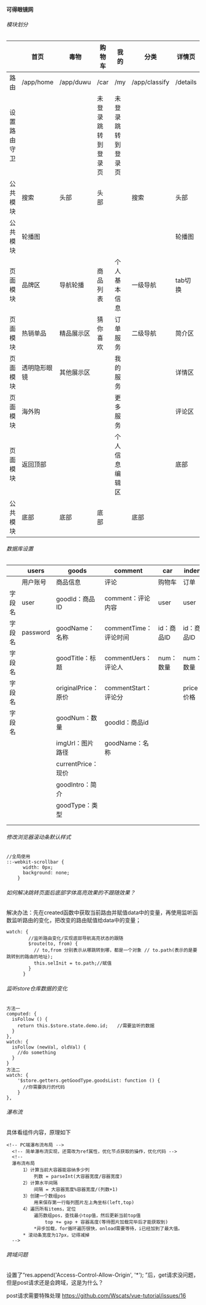 #### 可得眼镜网

###### 模块划分

|              | 首页         | 毒物       | 购物车             | 我的               | 分类          | 详情页   | 登录注册 |
| ------------ | ------------ | ---------- | ------------------ | ------------------ | ------------- | -------- | -------- |
| 路由         | /app/home    | /app/duwu  | /car               | /my                | /app/classify | /details | /login   |
| 设置路由守卫 |              |            | 未登录跳转到登录页 | 未登录跳转到登录页 |               |          |          |
| 公共模块     | 搜索         | 头部       | 头部               |                    | 搜索          | 头部     |          |
| 公共模块     | 轮播图       |            |                    |                    |               | 轮播图   |          |
| 页面模块     | 品牌区       | 导航轮播   | 商品列表           | 个人基本信息       | 一级导航      | tab切换  |          |
| 页面模块     | 热销单品     | 精品展示区 | 猜你喜欢           | 订单服务           | 二级导航      | 简介区   |          |
| 页面模块     | 透明隐形眼镜 | 其他展示区 |                    | 我的服务           |               | 详情区   |          |
| 页面模块     | 海外购       |            |                    | 更多服务           |               | 评论区   |          |
| 页面模块     | 返回顶部     |            |                    | 个人信息编辑区     |               | 底部     |          |
| 公共模块     | 底部         | 底部       | 底部               |                    | 底部          |          |          |





###### 数据库设置

|        | users    | goods               | comment               | car        | indent      |
| ------ | -------- | ------------------- | --------------------- | ---------- | ----------- |
|        | 用户账号 | 商品信息            | 评论                  | 购物车     | 订单        |
| 字段名 | user     | goodId：商品ID      | comment：评论内容     | user       | user        |
| 字段名 | password | goodName：名称      | commentTime：评论时间 | id：商品ID | id：商品ID  |
| 字段名 |          | goodTitle：标题     | commentUers：评论人   | num：数量  | num：数量   |
| 字段名 |          | originalPrice：原价 | commentStart：评论分  |            | price：价格 |
| 字段名 |          | goodNum：数量       | goodId：商品id        |            |             |
|        |          | imgUrl：图片路径    | goodName：名称        |            |             |
|        |          | currentPrice：现价  |                       |            |             |
|        |          | goodIntro：简介     |                       |            |             |
|        |          | goodType：类型      |                       |            |             |
|        |          |                     |                       |            |             |
|        |          |                     |                       |            |             |



###### 修改浏览器滚动条默认样式

~~~~
//全局使用
::-webkit-scrollbar {
      width: 0px;
      background: none;
    }
~~~~





###### 如何解决跳转页面后底部字体高亮效果的不跟随效果？

解决办法：先在created函数中获取当前路由并赋值data中的变量，再使用监听函数监听路由的变化，把改变的路由赋值给data中的变量；

~~~~
watch: {
        //监听路由变化/实现底部导航高亮状态的跟随
        $route(to, from) {
          // to,from 分别表示从哪跳转到哪，都是一个对象 // to.path(表示的是要跳转到的路由的地址);
          this.selInit = to.path;//赋值
        }
      }
~~~~





###### 监听store仓库数据的变化

~~~~
方法一
computed: {
  isFollow () {
    return this.$store.state.demo.id;　　//需要监听的数据
  }
},
watch: {
  isFollow (newVal, oldVal) {
    //do something
  }
}
方法二
watch: {
    '$store.getters.getGoodType.goodsList: function () {
      //你需要执行的代码
    }
},
~~~~



###### 瀑布流

具体看组件内容，原理如下

~~~
<!-- PC端瀑布流布局 -->
  <!-- 简单瀑布流实现，还需改为ref属性，优化节点获取的操作，优化代码 -->
  <!--
  瀑布流布局
      1）计算当前大容器能容纳多少列
          列数 = parseInt(大容器宽度/容器宽度)
      2）计算水平间隔
          间隔 = 大容器宽度%容器宽度/(列数+1)
      3）创建一个数组pos
          用来保存第一行每列图片左上角坐标(left,top)
      4）遍历所有items，定位
          遍历数组pos，查找最小top值，然后更新当前top值
              top += gap + 容器高度(等待图片加载完毕后才能获取到)
          *异步加载，for循环遍历很快，onload需要等待，i已经加到了最大值。
      * 滚动条宽度为17px，记得减掉
  -->
~~~



###### 跨域问题

设置了“res.append('Access-Control-Allow-Origin', '*'); ”后，get请求没问题，但是post请求还是会跨域，这是为什么？

post请求需要特殊处理 https://github.com/Wscats/vue-tutorial/issues/16